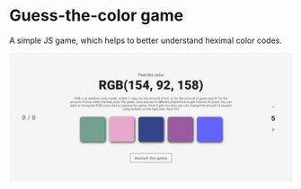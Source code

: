 # Guess-the-color game
A simple JS game, which helps to better understand heximal color codes.

![screenshot](/screenshot.png)
